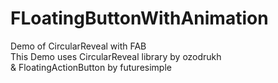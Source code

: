 # FLoatingButtonWithAnimation
Demo of CircularReveal with FAB <br/>
This Demo uses CircularReveal library by ozodrukh <br/>
& FloatingActionButton by futuresimple
